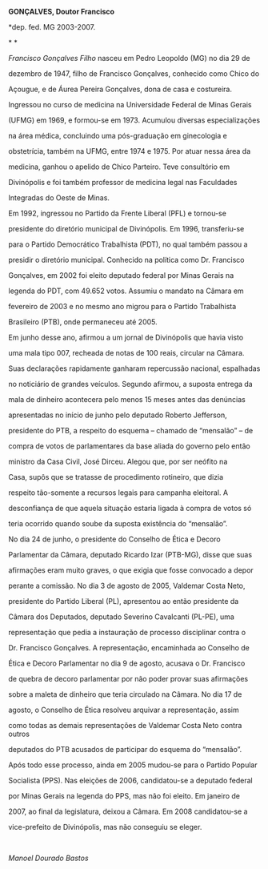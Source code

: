 **GONÇALVES, Doutor Francisco**



\*dep. fed. MG 2003-2007.



* *



*Francisco Gonçalves Filho* nasceu em Pedro Leopoldo (MG) no dia 29 de

dezembro de 1947, filho de Francisco Gonçalves, conhecido como Chico do

Açougue, e de Áurea Pereira Gonçalves, dona de casa e costureira.



Ingressou no curso de medicina na Universidade Federal de Minas Gerais

(UFMG) em 1969, e formou-se em 1973. Acumulou diversas especializações

na área médica, concluindo uma pós-graduação em ginecologia e

obstetrícia, também na UFMG, entre 1974 e 1975. Por atuar nessa área da

medicina, ganhou o apelido de Chico Parteiro. Teve consultório em

Divinópolis e foi também professor de medicina legal nas Faculdades

Integradas do Oeste de Minas.



Em 1992, ingressou no Partido da Frente Liberal (PFL) e tornou-se

presidente do diretório municipal de Divinópolis. Em 1996, transferiu-se

para o Partido Democrático Trabalhista (PDT), no qual também passou a

presidir o diretório municipal. Conhecido na política como Dr. Francisco

Gonçalves, em 2002 foi eleito deputado federal por Minas Gerais na

legenda do PDT, com 49.652 votos. Assumiu o mandato na Câmara em

fevereiro de 2003 e no mesmo ano migrou para o Partido Trabalhista

Brasileiro (PTB), onde permaneceu até 2005.



Em junho desse ano, afirmou a um jornal de Divinópolis que havia visto

uma mala tipo 007, recheada de notas de 100 reais, circular na Câmara.

Suas declarações rapidamente ganharam repercussão nacional, espalhadas

no noticiário de grandes veículos. Segundo afirmou, a suposta entrega da

mala de dinheiro acontecera pelo menos 15 meses antes das denúncias

apresentadas no início de junho pelo deputado Roberto Jefferson,

presidente do PTB, a respeito do esquema – chamado de “mensalão” – de

compra de votos de parlamentares da base aliada do governo pelo então

ministro da Casa Civil, José Dirceu. Alegou que, por ser neófito na

Casa, supôs que se tratasse de procedimento rotineiro, que dizia

respeito tão-somente a recursos legais para campanha eleitoral. A

desconfiança de que aquela situação estaria ligada à compra de votos só

teria ocorrido quando soube da suposta existência do “mensalão”.



No dia 24 de junho, o presidente do Conselho de Ética e Decoro

Parlamentar da Câmara, deputado Ricardo Izar (PTB-MG), disse que suas

afirmações eram muito graves, o que exigia que fosse convocado a depor

perante a comissão. No dia 3 de agosto de 2005, Valdemar Costa Neto,

presidente do Partido Liberal (PL), apresentou ao então presidente da

Câmara dos Deputados, deputado Severino Cavalcanti (PL-PE), uma

representação que pedia a instauração de processo disciplinar contra o

Dr. Francisco Gonçalves. A representação, encaminhada ao Conselho de

Ética e Decoro Parlamentar no dia 9 de agosto, acusava o Dr. Francisco

de quebra de decoro parlamentar por não poder provar suas afirmações

sobre a maleta de dinheiro que teria circulado na Câmara. No dia 17 de

agosto, o Conselho de Ética resolveu arquivar a representação, assim

como todas as demais representações de Valdemar Costa Neto contra outros

deputados do PTB acusados de participar do esquema do “mensalão”.



Após todo esse processo, ainda em 2005 mudou-se para o Partido Popular

Socialista (PPS). Nas eleições de 2006, candidatou-se a deputado federal

por Minas Gerais na legenda do PPS, mas não foi eleito. Em janeiro de

2007, ao final da legislatura, deixou a Câmara. Em 2008 candidatou-se a

vice-prefeito de Divinópolis, mas não conseguiu se eleger.



 



*Manoel Dourado Bastos*



 




